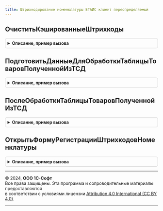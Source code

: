 ```yaml
---
title: Штрихкодирование номенклатуры ЕГАИС клиент переопределяемый
---
```



## ОчиститьКэшированныеШтрихкоды
<details style="margin: 1em 0; padding: 0.5em; border: 1px solid #ccc; border-radius: 6px;">

<summary style="font-weight: bold; cursor: pointer;">Описание, пример вызова</summary>

```bsl

// В процедуре нужно реализовать очистку кэшированных штрихкодов для исключения повторной обработки.
//
// Параметры:
//  ДанныеШтрихкодов - Массив - полученные штрихкоды,
//  КэшированныеЗначения - Структура - используется механизмом обработки изменения реквизитов ТЧ.
Процедура ОчиститьКэшированныеШтрихкоды(ДанныеШтрихкодов, КэшированныеЗначения) Экспорт
```

Пример вызова
```bsl
ШтрихкодированиеНоменклатурыЕГАИСКлиентПереопределяемый.ОчиститьКэшированныеШтрихкоды(ДанныеШтрихкодов, КэшированныеЗначения) 
```
</details>

## ПодготовитьДанныеДляОбработкиТаблицыТоваровПолученнойИзТСД
<details style="margin: 1em 0; padding: 0.5em; border: 1px solid #ccc; border-radius: 6px;">

<summary style="font-weight: bold; cursor: pointer;">Описание, пример вызова</summary>

```bsl

// В функции нужно реализовать подготовку данных для дальнейшей обработки штрихкодов, полученных из ТСД.
//
// Параметры:
//  Форма - ФормаКлиентскогоПриложения - форма документа, в которой происходит обработка,
//  ТаблицаТоваров - Массив - полученные данные из ТСД,
//  КэшированныеЗначения - Структура - используется механизмом обработки изменения реквизитов ТЧ,
//  ПараметрыЗаполнения - Структура - параметры заполнения (см. ИнтеграцияЕГАИСКлиентСервер.ПараметрыЗаполненияТабличнойЧасти()).
//  СтруктураДействий - Структура - подготовленные данные.
Процедура ПодготовитьДанныеДляОбработкиТаблицыТоваровПолученнойИзТСД( Экспорт
```

Пример вызова
```bsl
ШтрихкодированиеНоменклатурыЕГАИСКлиентПереопределяемый.ПодготовитьДанныеДляОбработкиТаблицыТоваровПолученнойИзТСД();
```
</details>

## ПослеОбработкиТаблицыТоваровПолученнойИзТСД
<details style="margin: 1em 0; padding: 0.5em; border: 1px solid #ccc; border-radius: 6px;">

<summary style="font-weight: bold; cursor: pointer;">Описание, пример вызова</summary>

```bsl

// Вызывается после загрузки данных из ТСД. В процедуре нужно проанализировать полученные штрихкоды на предмет сканирования акцизной марки, а также
// обработать штрихкоды, не привязанные к номенклатуре.
//
// Параметры:
//  Форма - ФормаКлиентскогоПриложения - форма документа, в которой были обработаны штрихкоды,
//  ОбработанныеДанные - Структура - подготовленные ранее данные штрихкодов,
//  КэшированныеЗначения - Структура - используется механизмом обработки изменения реквизитов ТЧ.
Процедура ПослеОбработкиТаблицыТоваровПолученнойИзТСД(Форма, ОбработанныеДанные, КэшированныеЗначения) Экспорт
```

Пример вызова
```bsl
ШтрихкодированиеНоменклатурыЕГАИСКлиентПереопределяемый.ПослеОбработкиТаблицыТоваровПолученнойИзТСД(Форма, ОбработанныеДанные, КэшированныеЗначения) 
```
</details>

## ОткрытьФормуРегистрацииШтрихкодовНоменклатуры
<details style="margin: 1em 0; padding: 0.5em; border: 1px solid #ccc; border-radius: 6px;">

<summary style="font-weight: bold; cursor: pointer;">Описание, пример вызова</summary>

```bsl

// В процедуре нужно открыть форму регистрации новых штрихкодов номенклатуры.
//
// Параметры:
//  Форма - ФормаКлиентскогоПриложения - форма, откуда производится вызов процедуры,
//  ДанныеШтрихкодов - Массив - элемент массива - структура с ключами:
//   * Штрихкод - Строка - штрихкод номенклатуры,
//   * Количество - Число - количество алкогольной продукции.
Процедура ОткрытьФормуРегистрацииШтрихкодовНоменклатуры(Форма, ДанныеШтрихкодов) Экспорт
```

Пример вызова
```bsl
ШтрихкодированиеНоменклатурыЕГАИСКлиентПереопределяемый.ОткрытьФормуРегистрацииШтрихкодовНоменклатуры(Форма, ДанныеШтрихкодов) 
```
</details>

---

© 2024, **ООО 1С-Софт**  
Все права защищены. Эта программа и сопроводительные материалы предоставляются  
в соответствии с условиями лицензии [Attribution 4.0 International (CC BY 4.0)](https://creativecommons.org/licenses/by/4.0/legalcode).

---

